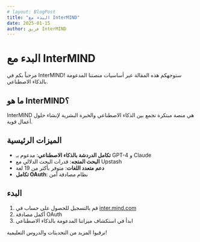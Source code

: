 ```yaml
---
# layout: BlogPost
title: "البدء مع InterMIND"
date: 2025-01-15
author: فريق InterMIND
---
```


# البدء مع InterMIND

مرحباً بكم في InterMIND! ستوجهكم هذه المقالة عبر أساسيات منصتنا المدعومة بالذكاء الاصطناعي.

<!--more-->

## ما هو InterMIND؟

InterMIND هي منصة مبتكرة تجمع بين الذكاء الاصطناعي والخبرة البشرية لإنشاء حلول أعمال قوية.

## الميزات الرئيسية

- **تكامل الدردشة بالذكاء الاصطناعي**: مدعوم بـ GPT-4 و Claude
- **البحث المتجه**: قدرات البحث الدلالي مع Upstash
- **دعم متعدد اللغات**: متوفر بأكثر من 19 لغة
- **تكامل OAuth**: نظام مصادقة آمن

## البدء

1. قم بالتسجيل للحصول على حساب في [inter.mind.com](https://inter.mind.com)
2. أكمل مصادقة OAuth
3. ابدأ في استكشاف ميزاتنا المدعومة بالذكاء الاصطناعي

ترقبوا المزيد من التحديثات والدروس التعليمية!